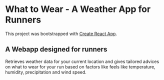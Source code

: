 # What to Wear - A Weather App for Runners

This project was bootstrapped with [Create React App](https://github.com/facebook/create-react-app).

## A Webapp designed for runners

Retrieves weather data for your current location and gives tailored advices on what to wear for your run based on factors like feels like temperature, humidity, precipitation and wind speed.

